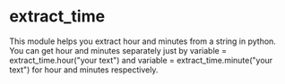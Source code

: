 # extract_time
This module helps you extract hour and minutes from a string in python. You can get hour and minutes separately just by variable = extract_time.hour("your text") and variable = extract_time.minute("your text") for hour and minutes respectively.
